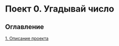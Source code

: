# Поект 0. Угадывай число

## Оглавление
[1. Описание проекта](https://github.com/BatHeroes-new/sf_data_sience/blob/main/README.md)